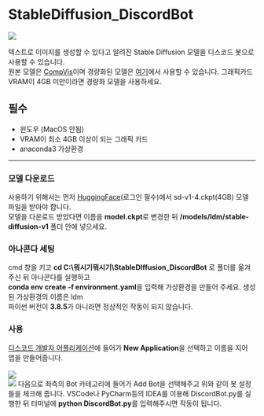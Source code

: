 # StableDiffusion_DiscordBot

![](https://user-images.githubusercontent.com/101509164/221388737-5efbf8dc-d59a-4ab4-8770-863f96dc6f17.jpg)

텍스트로 이미지를 생성할 수 있다고 알려진 Stable Diffusion 모델을 디스코드 봇으로 사용할 수 있습니다. </br>
원본 모델은 [CompVis](https://github.com/CompVis/stable-diffusion)이며 경량화된 모델은 [여기](https://github.com/basujindal/stable-diffusion)에서 사용할 수 있습니다. 그래픽카드 VRAM이 4GB 미만이라면 경량화 모델을 사용하세요. </br>

## 필수
- 윈도우 (MacOS 안됨)
- VRAM이 최소 4GB 이상이 되는 그래픽 카드
- anaconda3 가상환경
---

### 모델 다운로드
사용하기 위해서는 먼저 [HuggingFace](https://huggingface.co/CompVis/stable-diffusion-v-1-4-original)(로그인 필수)에서 sd-v1-4.ckpt(4GB) 모델 파일을 받아야 합니다. </br>
모델을 다운로드 받았다면 이름을 **model.ckpt**로 변경한 뒤 **/models/ldm/stable-diffusion-v1** 폴더 안에 넣으세요. </br>

### 아나콘다 세팅
cmd 창을 키고 **cd C:\뭐시기뭐시기\StableDIffusion_DiscordBot** 로 폴더를 옮겨주신 뒤 아나콘다를 실행하고 </br>
**conda env create -f environment.yaml**을 입력해 가상환경을 만들어 주세요. 생성된 가상환경의 이름은 ldm </br>
파이썬 버전이 **3.8.5**가 아니라면 정상적인 작동이 되지 않습니다. </br>

### 사용
[디스코드 개발자 어플리케이션](https://discord.com/developers/applications/)에 들어가 **New Application**을 선택하고 이름을 지어 앱을 만들어줍니다. </br> </br>
![](https://user-images.githubusercontent.com/101509164/221389149-a3b5c7d7-d00e-4456-a39e-661b64f6a912.png) </br>
![](https://user-images.githubusercontent.com/101509164/221389164-a85747c1-bb1b-4bb7-aa12-900fa5a35769.png)
다음으로 좌측의 Bot 카테고리에 들어가 Add Bot을 선택해주고 위와 같이 봇 설정들을 체크해 줍니다.
VSCode나 PyCharm등의 IDEA를 이용해 DiscordBot.py를 실행한 뒤 터미널에 **python DiscordBot.py**를 입력해주시면 작동이 됩니다.
